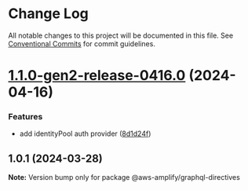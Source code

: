 # Change Log

All notable changes to this project will be documented in this file.
See [Conventional Commits](https://conventionalcommits.org) for commit guidelines.

# [1.1.0-gen2-release-0416.0](https://github.com/aws-amplify/amplify-category-api/compare/@aws-amplify/graphql-directives@1.0.1...@aws-amplify/graphql-directives@1.1.0-gen2-release-0416.0) (2024-04-16)

### Features

- add identityPool auth provider ([8d1d24f](https://github.com/aws-amplify/amplify-category-api/commit/8d1d24f921e5ea634cde12822ee7ce48059bc78b))

## 1.0.1 (2024-03-28)

**Note:** Version bump only for package @aws-amplify/graphql-directives

